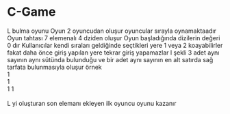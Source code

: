 # C-Game
L bulma oyunu
Oyun 2 oyuncudan oluşur oyuncular sırayla oynamaktaadır Oyun tahtası 7 elemenalı 4 dziden oluşur Oyun başladığında dizilerin değeri 0 dır
Kullanıcılar kendi sıraları geldiğinde seçtikleri yere 1 veya 2 koayabilirler fakat daha önce giriş yapılan yere tekrar giriş yapamazlar
l şekli 3 adet aynı sayının aynı sütünda bulunduğu ve bir adet aynı sayının en alt satırda sağ tarfata bulunmasıyla oluşur örnek <br>
     1<br>
     1<br>
     1 1<br>	
L yi oluşturan son elemanı ekleyen ilk oyuncu oyunu kazanır
